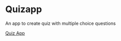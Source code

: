 # Quizapp
An app to create quiz with multiple choice questions

<a href = "https://dy4in.itch.io/quiz-game"> Quiz App </a>
